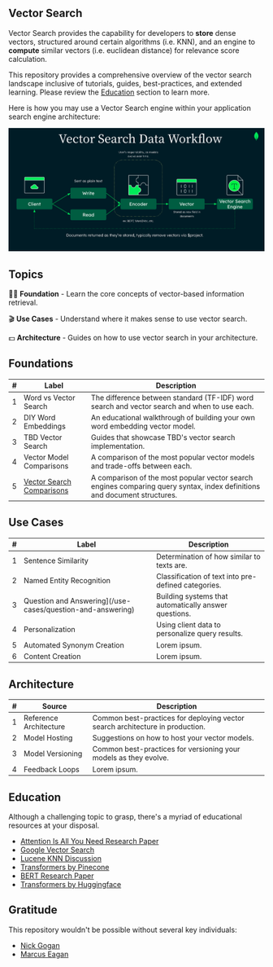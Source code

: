 ## Vector Search

Vector Search provides the capability for developers to **store** dense vectors, structured around certain algorithms (i.e. KNN), and an engine to **compute** similar vectors (i.e. euclidean distance) for relevance score calculation.

This repository provides a comprehensive overview of the vector search landscape inclusive of tutorials, guides, best-practices, and extended learning. Please review the [Education](https://github.com/esteininger/vector-search#education) section to learn more.

Here is how you may use a Vector Search engine within your application search engine architecture:

<center><img src="/assets/diagram.png"></center>

## Topics

🧑‍🏫 **Foundation** - Learn the core concepts of vector-based information retrieval.

🎬 **Use Cases** - Understand where it makes sense to use vector search.

💵 **Architecture** - Guides on how to use vector search in your architecture.

## Foundations

| #   | Label                                                               | Description                                                                                                               |
| --- | ------------------------------------------------------------------- | ------------------------------------------------------------------------------------------------------------------------- |
| 1   | Word vs Vector Search                                               | The difference between standard (TF-IDF) word search and vector search and when to use each.                              |
| 2   | DIY Word Embeddings                                                 | An educational walkthrough of building your own word embedding vector model.                                              |
| 3   | TBD Vector Search                                                   | Guides that showcase TBD's vector search implementation.                                                                  |
| 4   | Vector Model Comparisons                                            | A comparison of the most popular vector models and trade-offs between each.                                               |
| 5   | [Vector Search Comparisons](/foundations/vector-search-comparisons) | A comparison of the most popular vector search engines comparing query syntax, index definitions and document structures. |

## Use Cases

| #   | Label                                                      | Description                                           |
| --- | ---------------------------------------------------------- | ----------------------------------------------------- |
| 1   | Sentence Similarity                                        | Determination of how similar to texts are.            |
| 2   | Named Entity Recognition                                   | Classification of text into pre-defined categories.   |
| 3   | Question and Answering](/use-cases/question-and-answering) | Building systems that automatically answer questions. |
| 4   | Personalization                                            | Using client data to personalize query results.       |
| 5   | Automated Synonym Creation                                 | Lorem ipsum.                                          |
| 6   | Content Creation                                           | Lorem ipsum.                                          |

## Architecture

| #   | Source                 | Description                                                                   |
| --- | ---------------------- | ----------------------------------------------------------------------------- |
| 1   | Reference Architecture | Common best-practices for deploying vector search architecture in production. |
| 2   | Model Hosting          | Suggestions on how to host your vector models.                                |
| 3   | Model Versioning       | Common best-practices for versioning your models as they evolve.              |
| 4   | Feedback Loops         | Lorem ipsum.                                                                  |

## Education

Although a challenging topic to grasp, there's a myriad of educational resources at your disposal.

- [Attention Is All You Need Research Paper](https://arxiv.org/pdf/1706.03762.pdf)
- [Google Vector Search](https://cloud.google.com/blog/topics/developers-practitioners/find-anything-blazingly-fast-googles-vector-search-technology)
- [Lucene KNN Discussion](https://issues.apache.org/jira/browse/LUCENE-9004)
- [Transformers by Pinecone](https://www.pinecone.io/learn/transformers/)
- [BERT Research Paper](https://arxiv.org/pdf/1810.04805.pdf)
- [Transformers by Huggingface](https://aclanthology.org/2020.emnlp-demos.6.pdf)

## Gratitude

This repository wouldn't be possible without several key individuals:

- [Nick Gogan](https://github.com/nickgogan)
- [Marcus Eagan](https://github.com/MarcusSorealheis)
